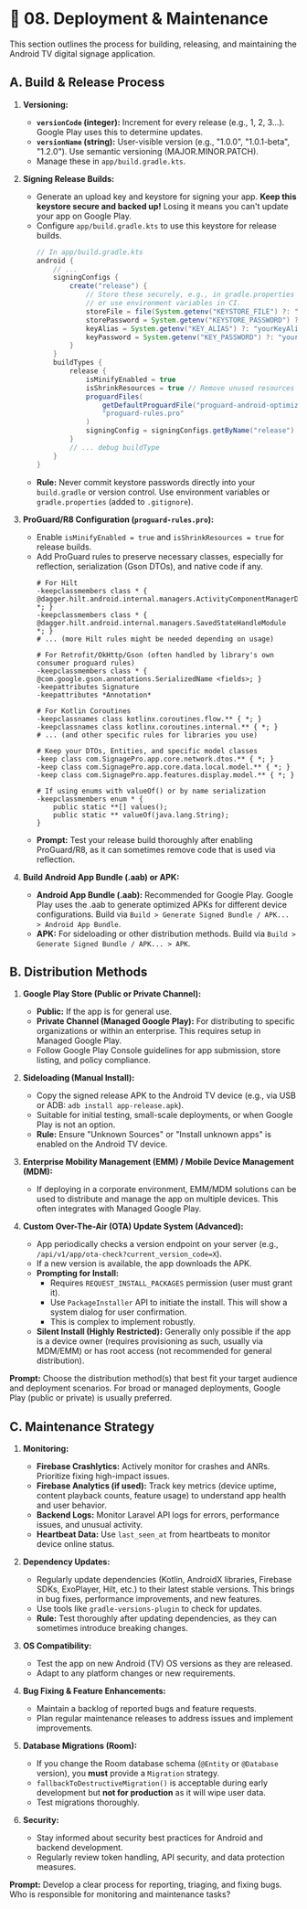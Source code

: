 # 🚀 08. Deployment & Maintenance

This section outlines the process for building, releasing, and maintaining the Android TV digital signage application.

## A. Build & Release Process

1.  **Versioning:**
    *   **`versionCode` (integer):** Increment for every release (e.g., 1, 2, 3...). Google Play uses this to determine updates.
    *   **`versionName` (string):** User-visible version (e.g., "1.0.0", "1.0.1-beta", "1.2.0"). Use semantic versioning (MAJOR.MINOR.PATCH).
    *   Manage these in `app/build.gradle.kts`.

2.  **Signing Release Builds:**
    *   Generate an upload key and keystore for signing your app. **Keep this keystore secure and backed up!** Losing it means you can't update your app on Google Play.
    *   Configure `app/build.gradle.kts` to use this keystore for release builds.
        ```gradle
        // In app/build.gradle.kts
        android {
            // ...
            signingConfigs {
                create("release") {
                    // Store these securely, e.g., in gradle.properties NOT checked into VCS,
                    // or use environment variables in CI.
                    storeFile = file(System.getenv("KEYSTORE_FILE") ?: "path/to/your/keystore.jks")
                    storePassword = System.getenv("KEYSTORE_PASSWORD") ?: "yourStorePassword"
                    keyAlias = System.getenv("KEY_ALIAS") ?: "yourKeyAlias"
                    keyPassword = System.getenv("KEY_PASSWORD") ?: "yourKeyPassword"
                }
            }
            buildTypes {
                release {
                    isMinifyEnabled = true
                    isShrinkResources = true // Remove unused resources
                    proguardFiles(
                        getDefaultProguardFile("proguard-android-optimize.txt"),
                        "proguard-rules.pro"
                    )
                    signingConfig = signingConfigs.getByName("release")
                }
                // ... debug buildType
            }
        }
        ```
    *   **Rule:** Never commit keystore passwords directly into your `build.gradle` or version control. Use environment variables or `gradle.properties` (added to `.gitignore`).

3.  **ProGuard/R8 Configuration (`proguard-rules.pro`):**
    *   Enable `isMinifyEnabled = true` and `isShrinkResources = true` for release builds.
    *   Add ProGuard rules to preserve necessary classes, especially for reflection, serialization (Gson DTOs), and native code if any.
        ```proguard
        # For Hilt
        -keepclassmembers class * { @dagger.hilt.android.internal.managers.ActivityComponentManagerDelegate *; }
        -keepclassmembers class * { @dagger.hilt.android.internal.managers.SavedStateHandleModule *; }
        # ... (more Hilt rules might be needed depending on usage)

        # For Retrofit/OkHttp/Gson (often handled by library's own consumer proguard rules)
        -keepclassmembers class * { @com.google.gson.annotations.SerializedName <fields>; }
        -keepattributes Signature
        -keepattributes *Annotation*

        # For Kotlin Coroutines
        -keepclassnames class kotlinx.coroutines.flow.** { *; }
        -keepclassnames class kotlinx.coroutines.internal.** { *; }
        # ... (and other specific rules for libraries you use)

        # Keep your DTOs, Entities, and specific model classes
        -keep class com.SignagePro.app.core.network.dtos.** { *; }
        -keep class com.SignagePro.app.core.data.local.model.** { *; }
        -keep class com.SignagePro.app.features.display.model.** { *; }

        # If using enums with valueOf() or by name serialization
        -keepclassmembers enum * {
            public static **[] values();
            public static ** valueOf(java.lang.String);
        }
        ```
    *   **Prompt:** Test your release build thoroughly after enabling ProGuard/R8, as it can sometimes remove code that is used via reflection.

4.  **Build Android App Bundle (.aab) or APK:**
    *   **Android App Bundle (.aab):** Recommended for Google Play. Google Play uses the .aab to generate optimized APKs for different device configurations. Build via `Build > Generate Signed Bundle / APK... > Android App Bundle`.
    *   **APK:** For sideloading or other distribution methods. Build via `Build > Generate Signed Bundle / APK... > APK`.

## B. Distribution Methods

1.  **Google Play Store (Public or Private Channel):**
    *   **Public:** If the app is for general use.
    *   **Private Channel (Managed Google Play):** For distributing to specific organizations or within an enterprise. This requires setup in Managed Google Play.
    *   Follow Google Play Console guidelines for app submission, store listing, and policy compliance.

2.  **Sideloading (Manual Install):**
    *   Copy the signed release APK to the Android TV device (e.g., via USB or ADB: `adb install app-release.apk`).
    *   Suitable for initial testing, small-scale deployments, or when Google Play is not an option.
    *   **Rule:** Ensure "Unknown Sources" or "Install unknown apps" is enabled on the Android TV device.

3.  **Enterprise Mobility Management (EMM) / Mobile Device Management (MDM):**
    *   If deploying in a corporate environment, EMM/MDM solutions can be used to distribute and manage the app on multiple devices. This often integrates with Managed Google Play.

4.  **Custom Over-The-Air (OTA) Update System (Advanced):**
    *   App periodically checks a version endpoint on your server (e.g., `/api/v1/app/ota-check?current_version_code=X`).
    *   If a new version is available, the app downloads the APK.
    *   **Prompting for Install:**
        *   Requires `REQUEST_INSTALL_PACKAGES` permission (user must grant it).
        *   Use `PackageInstaller` API to initiate the install. This will show a system dialog for user confirmation.
        *   This is complex to implement robustly.
    *   **Silent Install (Highly Restricted):** Generally only possible if the app is a device owner (requires provisioning as such, usually via MDM/EMM) or has root access (not recommended for general distribution).

**Prompt:** Choose the distribution method(s) that best fit your target audience and deployment scenarios. For broad or managed deployments, Google Play (public or private) is usually preferred.

## C. Maintenance Strategy

1.  **Monitoring:**
    *   **Firebase Crashlytics:** Actively monitor for crashes and ANRs. Prioritize fixing high-impact issues.
    *   **Firebase Analytics (if used):** Track key metrics (device uptime, content playback counts, feature usage) to understand app health and user behavior.
    *   **Backend Logs:** Monitor Laravel API logs for errors, performance issues, and unusual activity.
    *   **Heartbeat Data:** Use `last_seen_at` from heartbeats to monitor device online status.

2.  **Dependency Updates:**
    *   Regularly update dependencies (Kotlin, AndroidX libraries, Firebase SDKs, ExoPlayer, Hilt, etc.) to their latest stable versions. This brings in bug fixes, performance improvements, and new features.
    *   Use tools like `gradle-versions-plugin` to check for updates.
    *   **Rule:** Test thoroughly after updating dependencies, as they can sometimes introduce breaking changes.

3.  **OS Compatibility:**
    *   Test the app on new Android (TV) OS versions as they are released.
    *   Adapt to any platform changes or new requirements.

4.  **Bug Fixing & Feature Enhancements:**
    *   Maintain a backlog of reported bugs and feature requests.
    *   Plan regular maintenance releases to address issues and implement improvements.

5.  **Database Migrations (Room):**
    *   If you change the Room database schema (`@Entity` or `@Database` version), you **must** provide a `Migration` strategy.
    *   `fallbackToDestructiveMigration()` is acceptable during early development but **not for production** as it will wipe user data.
    *   Test migrations thoroughly.

6.  **Security:**
    *   Stay informed about security best practices for Android and backend development.
    *   Regularly review token handling, API security, and data protection measures.

**Prompt:** Develop a clear process for reporting, triaging, and fixing bugs. Who is responsible for monitoring and maintenance tasks?
